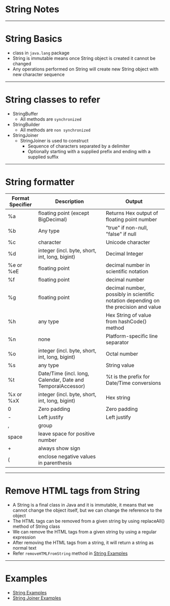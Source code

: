 # String Notes
------
# String Basics
* class in `java.lang` package
* String is immutable means once String object is created it cannot be changed
* Any operations performed on String will create new String object with new character sequence
------
# String classes to refer
* StringBuffer
	* All methods are `synchronized`
* StringBuilder
	* All methods are `non synchronized`
* StringJoiner
	* StringJoiner is used to construct  
		* Sequence of characters separated by a delimiter 
		* Optionally starting with a supplied prefix and ending with a supplied suffix
------	
# String formatter
Format Specifier    | Description   | Output
--------------------|---------------|----------------------
%a | floating point (except BigDecimal) | Returns Hex output of floating point number
%b | Any type  | "true" if non-null, "false" if null    
%c | character | Unicode character
%d | integer (incl. byte, short, int, long, bigint) | Decimal Integer
%e or %eE | floating point | decimal number in scientific notation
%f | floating point | decimal number
%g | floating point | decimal number, possibly in scientific notation depending on the precision and value
%h | any type | Hex String of value from hashCode() method
%n | none | Platform-specific line separator
%o | integer (incl. byte, short, int, long, bigint) | Octal number
%s | any type | String value
%t | Date/Time (incl. long, Calendar, Date and TemporalAccessor) | %t is the prefix for Date/Time conversions
%x or %xX | integer (incl. byte, short, int, long, bigint) | Hex string
0 | Zero padding | Zero padding
\- | Left justify | Left justify
, | group |
space | leave space for positive number |
\+ | always show sign |
\( | enclose negative values in parenthesis |
------
# Remove HTML tags from String
* A String is a final class in Java and it is immutable, it means that we cannot change the object itself, but we can change the reference to the object
* The HTML tags can be removed from a given string by using replaceAll() method of String class
* We can remove the HTML tags from a given string by using a regular expression
* After removing the HTML tags from a string, it will return a string as normal text
* Refer `removeHTMLFromString` method in [String Examples](core-java/src/main/java/com/practice/java/lang/StringTest.java)
------
# Examples
* [String Examples](core-java/src/main/java/com/practice/java/lang/StringTest.java)
* [String Joiner Examples](core-java/src/main/java/com/practice/java/util/StringJoinerTest.java)